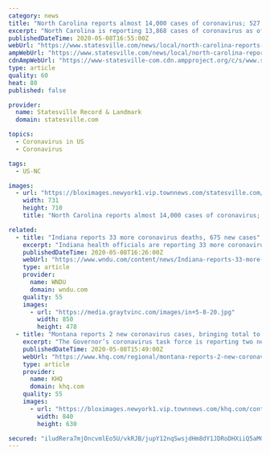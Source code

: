 ```yaml
---
category: news
title: "North Carolina reports almost 14,000 cases of coronavirus; 527 deaths statewide related to the virus"
excerpt: "North Carolina is reporting 13,868 cases of coronavirus as of Friday morning, state officials reported. There have been 527 deaths in the state related to the virus."
publishedDateTime: 2020-05-08T16:55:00Z
webUrl: "https://www.statesville.com/news/local/north-carolina-reports-almost-14-000-cases-of-coronavirus-527-deaths-statewide-related-to-the/article_93aea258-4574-5bc9-aed8-c008fba719ff.html"
ampWebUrl: "https://www.statesville.com/news/local/north-carolina-reports-almost-14-000-cases-of-coronavirus-527-deaths-statewide-related-to-the/article_93aea258-4574-5bc9-aed8-c008fba719ff.amp.html"
cdnAmpWebUrl: "https://www-statesville-com.cdn.ampproject.org/c/s/www.statesville.com/news/local/north-carolina-reports-almost-14-000-cases-of-coronavirus-527-deaths-statewide-related-to-the/article_93aea258-4574-5bc9-aed8-c008fba719ff.amp.html"
type: article
quality: 60
heat: 80
published: false

provider:
  name: Statesville Record & Landmark
  domain: statesville.com

topics:
  - Coronavirus in US
  - Coronavirus

tags:
  - US-NC

images:
  - url: "https://bloximages.newyork1.vip.townnews.com/statesville.com/content/tncms/assets/v3/editorial/1/c7/1c75f509-c2b1-5505-bc43-1e0456f6bef1/5eb491d7176eb.image.png"
    width: 731
    height: 710
    title: "North Carolina reports almost 14,000 cases of coronavirus; 527 deaths statewide related to the virus"

related:
  - title: "Indiana reports 33 more coronavirus deaths, 675 new cases"
    excerpt: "Indiana health officials are reporting 33 more coronavirus deaths and 675 new cases on Friday. As of Friday, 1,328 Hoosiers have died from the coronavirus, and there have been 23,146 positive cases throughout the state."
    publishedDateTime: 2020-05-08T16:26:00Z
    webUrl: "https://www.wndu.com/content/news/Indiana-reports-33-more-coronavirus-deaths-675-new-cases-570308101.html"
    type: article
    provider:
      name: WNDU
      domain: wndu.com
    quality: 55
    images:
      - url: "https://media.graytvinc.com/images/in+5-8-20.jpg"
        width: 850
        height: 478
  - title: "Montana reports 2 new coronavirus cases, bringing total to 458"
    excerpt: "The Governor’s coronavirus task force is reporting two new cases of the coronavirus Friday, May 8. Both of the new reported cases are in Gallatin County. There have been a total of 20,945 tests done for the virus,"
    publishedDateTime: 2020-05-08T15:49:00Z
    webUrl: "https://www.khq.com/regional/montana-reports-2-new-coronavirus-cases-bringing-total-to-458/article_afd1773b-8f6f-5584-b979-b65c667e0039.html"
    type: article
    provider:
      name: KHQ
      domain: khq.com
    quality: 55
    images:
      - url: "https://bloximages.newyork1.vip.townnews.com/khq.com/content/tncms/assets/v3/editorial/c/78/c785fc79-8d14-5694-854a-544b225db7db/5e8e42b53b9a9.image.png?crop=840%2C630%2C180%2C0&resize=840%2C630&order=crop%2Cresize"
        width: 840
        height: 630

secured: "iludRera7mjOncvmlEo5U/vkRJB/jupY12nqSwsjdHm8dY1JDRoDHXiiQ5aMGK2k+WAhj9vSh5mRiucS9G4GC+3WD1WPd85esiuA0hZD4GucooLwipPi+WqNbxn/YOa1nCPtQpTPe2ighCM58DRvLE49vzngVpcqEql/Y6vxvFQuDTVuZ16QDxA9qK+4L2S4UsP6yOpNA54ftKp4zgYuAnWgsawsdDAHhRjw4XYTBjDm5aKnNl9eX/uXPVIc2zRkRq1CAKQYNQX+vD/dJvbzjOjRXKiBlJcv7DmTXA06uK6El6pEtJZP1+a4t211WV2eLE84edDairOtePdrV7QwJ94u0dLIni7o/xG/auzkTyRTC5go2w/D4uy6s8w2abbqYI1nEJqFgi2d4eWWdkhczU+6Z2JTQrHrC06JE1tQ3wPENQBdNf/fHY741Rsa0Rr+d2qWElCQ5DuAlrPbpX/tv9qmENHZ5lynpHw3D0WrR74=;BhW645btYNz3TOCeZ1/bKw=="
---
```


